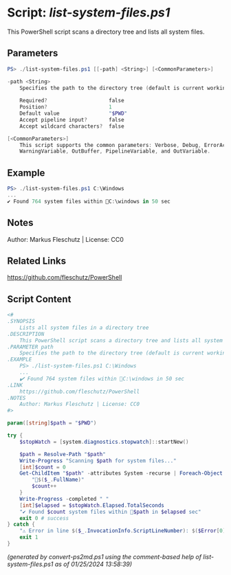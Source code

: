 Script: *list-system-files.ps1*
========================

This PowerShell script scans a directory tree and lists all system files.

Parameters
----------
```powershell
PS> ./list-system-files.ps1 [[-path] <String>] [<CommonParameters>]

-path <String>
    Specifies the path to the directory tree (default is current working dir)
    
    Required?                    false
    Position?                    1
    Default value                "$PWD"
    Accept pipeline input?       false
    Accept wildcard characters?  false

[<CommonParameters>]
    This script supports the common parameters: Verbose, Debug, ErrorAction, ErrorVariable, WarningAction, 
    WarningVariable, OutBuffer, PipelineVariable, and OutVariable.
```

Example
-------
```powershell
PS> ./list-system-files.ps1 C:\Windows
...
✔️ Found 764 system files within 📂C:\windows in 50 sec

```

Notes
-----
Author: Markus Fleschutz | License: CC0

Related Links
-------------
https://github.com/fleschutz/PowerShell

Script Content
--------------
```powershell
<#
.SYNOPSIS
	Lists all system files in a directory tree
.DESCRIPTION
	This PowerShell script scans a directory tree and lists all system files.
.PARAMETER path
	Specifies the path to the directory tree (default is current working dir)
.EXAMPLE
	PS> ./list-system-files.ps1 C:\Windows
	...
	✔️ Found 764 system files within 📂C:\windows in 50 sec
.LINK
	https://github.com/fleschutz/PowerShell
.NOTES
	Author: Markus Fleschutz | License: CC0
#>

param([string]$path = "$PWD")

try {
	$stopWatch = [system.diagnostics.stopwatch]::startNew()

	$path = Resolve-Path "$path"
	Write-Progress "Scanning $path for system files..."
	[int]$count = 0
	Get-ChildItem "$path" -attributes System -recurse | Foreach-Object {
		"📄$($_.FullName)"
		$count++
	}
	Write-Progress -completed " "
	[int]$elapsed = $stopWatch.Elapsed.TotalSeconds
	"✔️ Found $count system files within 📂$path in $elapsed sec" 
	exit 0 # success
} catch {
	"⚠️ Error in line $($_.InvocationInfo.ScriptLineNumber): $($Error[0])"
	exit 1
}
```

*(generated by convert-ps2md.ps1 using the comment-based help of list-system-files.ps1 as of 01/25/2024 13:58:39)*
